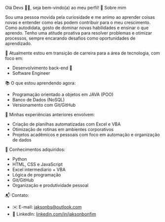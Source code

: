Olá Devs 👩‍💻, seja bem-vindo(a) ao meu perfil! 👋
Sobre mim

Sou uma pessoa movida pela curiosidade e me animo ao aprender coisas novas e entender como elas podem contribuir para o meu crescimento. Como autodidata, gosto de dominar novas habilidades e ensinar o que aprendo. Tenho uma atitude proativa para resolver problemas e otimizar processos, sempre encarando desafios como oportunidades de aprendizado.

🎯 Atualmente estou em transição de carreira para a área de tecnologia, com foco em:
- Desenvolvimento back-end 🔧
- Software Engineer

📚 O que estou aprendendo agora:
- Programação orientado a objetos em JAVA (POO)
- Banco de Dados (NoSQL)
- Versionamento com Git/GitHub

💼 Minhas experiências anteriores envolvem:
- Criação de planilhas automatizadas com Excel e VBA
- Otimização de rotinas em ambientes corporativos
- Projetos acadêmicos e pessoais com foco em automação e organização de dados

🌱 Conhecimentos adquiridos:
- Python
- HTML, CSS e JavaScript
- Excel intermediario + VBA
- Lógica de programação
- Git/GitHub
- Organização e produtividade pessoal

📬 Contato:
- ✉️ E-mail: jaksonbs@outlook.com
- 💼 LinkedIn: [linkedin.com/in/jaksonbonfim](https://www.linkedin.com/in/jaksonbonfim/)

